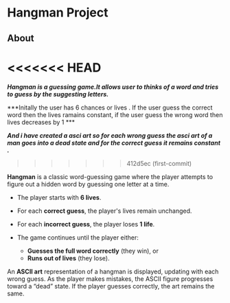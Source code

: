 # Hangman Project

## About
<<<<<<< HEAD
=======
***Hangman is a guessing game.It allows user to  thinks of a word and tries to guess by the suggesting letters.***

***Initally the user has 6 chances or lives . If the user guess the correct word then the lives ramains constant, if the user guess the wrong word then lives decreases by 1 ***

***And i have created a asci art so for each wrong guess the asci art of a man goes into a dead state and for the correct guess it remains constant .***
>>>>>>> 412d5ec (first-commit)

**Hangman** is a classic word-guessing game where the player attempts to figure out a hidden word by guessing one letter at a time.

* The player starts with **6 lives**.
* For each **correct guess**, the player's lives remain unchanged.
* For each **incorrect guess**, the player loses **1 life**.
* The game continues until the player either:

  * **Guesses the full word correctly** (they win), or
  * **Runs out of lives** (they lose).

An **ASCII art** representation of a hangman is displayed, updating with each wrong guess. As the player makes mistakes, the ASCII figure progresses toward a “dead” state. If the player guesses correctly, the art remains the same.

